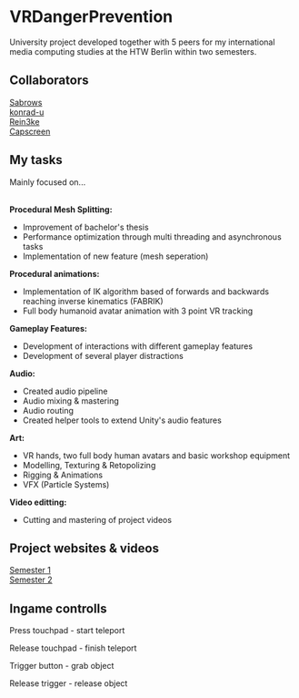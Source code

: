 <h1>VRDangerPrevention</h1>

University project developed together with 5 peers for my international media computing studies at the HTW Berlin within two semesters.

<h2>Collaborators</h2>
<div class="photos">
<a href="https://github.com/Sabrows"> 
  Sabrows
</a> </br>
<div class="photos">
<a href="https://github.com/konrad-u"> 
	konrad-u
</a> </br>
<div class="photos">
<a href="https://github.com/Rein3ke"> 
  Rein3ke
</a> </br>
<div class="photos">
<a href="https://github.com/Capscreen"> 
  Capscreen
</a> </br>

<h2>My tasks</h2>
Mainly focused on... </br> </br>

<b>Procedural Mesh Splitting:</b>
<ul>
<li>Improvement of bachelor's thesis</li>
<li>Performance optimization through multi threading and asynchronous tasks</li>
<li>Implementation of new feature (mesh seperation)</li>
</ul>

<b>Procedural animations:</b>
<ul>
<li>Implementation of IK algorithm based of forwards and backwards reaching inverse kinematics (FABRIK)</li>
<li>Full body humanoid avatar animation with 3 point VR tracking</li>
</ul>

<b>Gameplay Features:</b>
<ul>
<li>Development of interactions with different gameplay features</li>
<li>Development of several player distractions</li>
</ul>

<b>Audio:</b>
<ul>
<li>Created audio pipeline</li>
<li>Audio mixing & mastering</li>
<li>Audio routing</li>
<li>Created helper tools to extend Unity's audio features</li>
</ul>

<b>Art:</b>
<ul>
<li>VR hands, two full body human avatars and basic workshop equipment</li>
<li>Modelling, Texturing & Retopolizing</li>
<li>Rigging & Animations</li>
<li>VFX (Particle Systems)</li>
</ul>

<b>Video editting:</b>
<ul>
<li>Cutting and mastering of project videos</li>
</ul>

<h2>Project websites & videos</h2>
<a href="https://showtime.f4.htw-berlin.de/ws20/master/m4-gefahr-erkannt-gefahr-gebannt/">Semester 1</a> </br>
<a href="https://showtime.f4.htw-berlin.de/ss21/master/m7-gefahr-erkannt-gefahr-gebannt-teil-2/">Semester 2</a>

<h2>Ingame controlls</h2>

Press touchpad - start teleport

Release touchpad - finish teleport

Trigger button - grab object

Release trigger - release object
